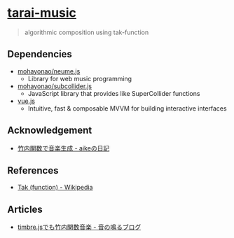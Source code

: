 # [tarai-music](http://the.mohayonao.com/tarai/)

> algorithmic composition using tak-function

## Dependencies

  - [mohayonao/neume.js](https://github.com/mohayonao/neume.js/)
    - Library for web music programming
  - [mohayonao/subcollider.js](https://github.com/mohayonao/subcollider.js)
    - JavaScript library that provides like SuperCollider functions
  - [vue.js](http://vuejs.org)
    - Intuitive, fast & composable MVVM for building interactive interfaces

## Acknowledgement

  - [竹内関数で音楽生成 - aikeの日記](http://d.hatena.ne.jp/aike/20111112)

## References

  - [Tak (function) - Wikipedia](http://en.wikipedia.org/wiki/Tak_(function))  

## Articles

  - [timbre.jsでも竹内関数音楽 - 音の鳴るブログ](http://mohayonao.hatenablog.com/entry/2012/07/25/223145)

